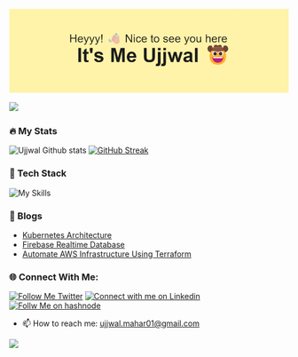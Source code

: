![](header.png)

![](https://komarev.com/ghpvc/?username=UjjwalMahar)

<!-- ## About Me

- 🔭 I’m currently working on Android and Cloud
- 🌱 I’m currently learning Kubernetes
- 👯 I’m looking to collaborate on ...
- 🤔 I’m looking for help with ...
- 💬 Ask me about ...
- 😄 Pronouns: He/Him
- ⚡ Fun fact: ...

 -->
### :fire: My Stats

![Ujjwal Github stats](https://github-readme-stats.vercel.app/api?username=UjjwalMahar&show_icons=true&theme=radical) 
[![GitHub Streak](https://streak-stats.demolab.com/?user=UjjwalMahar&theme=dark)](https://git.io/streak-stats)

### 🔎 Tech Stack
![My Skills](https://skillicons.dev/icons?i=py,java,azure,aws,docker,jenkins,go,kubernetes,github,git,figma,firebase,flutter,androidstudio )


### 📝 Blogs
- [Kubernetes Architecture](https://ujjwalmahar.hashnode.dev/kubernetes-architecture) 
- [Firebase Realtime Database](https://ujjwalmahar.hashnode.dev/firebase-realtime-database)
- [Automate AWS Infrastructure Using Terraform](https://ujjwalmahar.hashnode.dev/automate-aws-infrastructure-using-terraform)


### 🌐 Connect With Me:

 [![Follow Me Twitter](https://img.shields.io/badge/Twitter-1DA1F2?style=for-the-badge&logo=twitter&logoColor=white)](https://twitter.com/UjjwalMahar)  [![Connect with me on Linkedin](https://img.shields.io/badge/LinkedIn-0077B5?style=for-the-badge&logo=linkedin&logoColor=white)](https://www.linkedin.com/in/ujjwal-mahar-354a0a229/)  [![Follw Me on hashnode](https://img.shields.io/badge/Hashnode-2962FF?style=for-the-badge&logo=hashnode&logoColor=white)](https://ujjwalmahar.hashnode.dev/)
 
 
- 📫 How to reach me: ujjwal.mahar01@gmail.com

<picture>
<img src="https://raw.githubusercontent.com/hxu296/Ujjwalmahar/output/github-contribution-grid-snake.svg" />
</picture>
</p>
